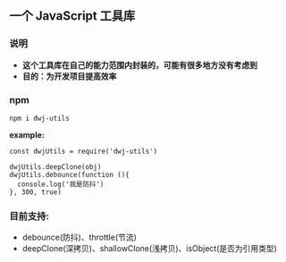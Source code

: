 ## 一个 JavaScript 工具库

### 说明
* **这个工具库在自己的能力范围内封装的，可能有很多地方没有考虑到**
* **目的：为开发项目提高效率**

### npm
```
npm i dwj-utils
```
**example:**
```
const dwjUtils = require('dwj-utils')

dwjUtils.deepClone(obj)
dwjUtils.debounce(function (){
  console.log('我是防抖')
}, 300, true)
```
### 目前支持:
* debounce(防抖)、throttle(节流)
* deepClone(深拷贝)、shallowClone(浅拷贝)、isObject(是否为引用类型)